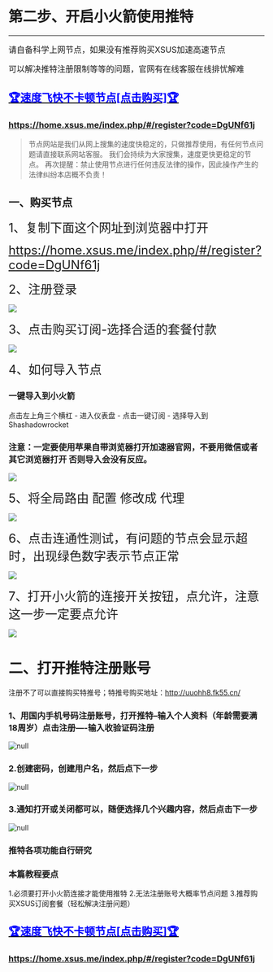 # 第二步、开启小火箭使用推特

------

<font size=3> 请自备科学上网节点，如果没有推荐购买XSUS加速高速节点</font>

<font size=3>可以解决推特注册限制等等的问题，官网有在线客服在线排忧解难</font>

## [<font color=blue>🏆速度飞快不卡顿节点[点击购买]🏆</font>](https://home.xsus.me/index.php/#/register?code=DgUNf61j)

### <font color=blue>https://home.xsus.me/index.php/#/register?code=DgUNf61j</font>

> 节点网站是我们从网上搜集的速度快稳定的，只做推荐使用，有任何节点问题请直接联系网站客服。
> 我们会持续为大家搜集，速度更快更稳定的节点。
> 再次提醒：禁止使用节点进行任何违反法律的操作，因此操作产生的法律纠纷本店概不负责！

## 一、购买节点

<font size=5>1、复制下面这个网址到浏览器中打开</font>

<font size=5 color=blue> https://home.xsus.me/index.php/#/register?code=DgUNf61j</font>

<font size=5> 2、注册登录</font>

![](image-20230426215357475.png)

<font size=5>3、点击购买订阅-选择合适的套餐付款</font>

![](image-20230426215456487.png)

<font size=5> 4、如何导入节点</font>

###  一键导入到小火箭

点击左上角三个横杠 - 进入仪表盘 - 点击一键订阅 - 选择导入到Shashadowrocket

### 注意：一定要使用苹果自带浏览器打开加速器官网，不要用微信或者其它浏览器打开 否则导入会没有反应。

![](image-20230426220202622.png)



<font size=5> 5、将全局路由 配置 修改成 代理</font>

![](image-20230426220414438.png)

<font size=5>6、点击连通性测试，有问题的节点会显示超时，出现绿色数字表示节点正常</font>

![](微信截图_20230426220853.png)

<font size=5>7、打开小火箭的连接开关按钮，点允许，注意这一步一定要点允许</font>

![](微信截图_20230426221238.png)

# 二、打开推特注册账号

注册不了可以直接购买特推号；特推号购买地址：http://uuohh8.fk55.cn/

### 1、用国内手机号码注册账号，打开推特–输入个人资料（年龄需要满18周岁）点击注册—-输入收验证码注册

![null](https://www.xiguajiasu.me/media/202301/2023-01-11_203603_5045610.7755883264947605.png)

### 2.创建密码，创建用户名，然后点下一步

![null](https://www.xiguajiasu.me/media/202301/2023-01-11_203618_2146480.2811389689936735.png)

### 3.通知打开或关闭都可以，随便选择几个兴趣内容，然后点击下一步

![null](https://www.xiguajiasu.me/media/202301/2023-01-11_203631_3732280.46795907006445336.png)

### 推特各项功能自行研究

### 本篇教程要点

1.必须要打开小火箭连接才能使用推特
2.无法注册账号大概率节点问题
3.推荐购买XSUS订阅套餐（轻松解决注册问题）

## [<font color=blue>🏆速度飞快不卡顿节点[点击购买]🏆</font>](https://home.xsus.me/index.php/#/register?code=DgUNf61j)

### <font color=blue>https://home.xsus.me/index.php/#/register?code=DgUNf61j</font>


